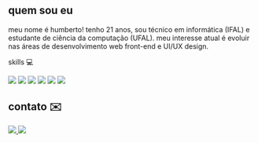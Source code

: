 ## quem sou eu
meu nome é humberto! tenho 21 anos, sou técnico em informática (IFAL) e estudante de ciência da computação (UFAL). meu interesse atual é evoluir nas áreas de desenvolvimento web front-end e UI/UX design.
</div>

skills 💻
<div>
 <img src="https://img.shields.io/badge/JavaScript-2a3038?style=for-the-badge&logo=javascript&logoColor=white">
 <img src="https://img.shields.io/badge/TypeScript-2a3038?style=for-the-badge&logo=typescript&logoColor=white">
 <img src="https://img.shields.io/badge/TailwindCSS-2a3038?style=for-the-badge&logo=tailwindcss&logoColor=white">
 <img src="https://img.shields.io/badge/React-2a3038?style=for-the-badge&logo=react&logoColor=white">
 <img src="https://img.shields.io/badge/Python-2a3038?style=for-the-badge&logo=python&logoColor=white">
 <img src="https://img.shields.io/badge/Java-2a3038?style=for-the-badge&logo=java&logoColor=white">
</div>

## contato ✉️
<div>
 <a href="mailto:humberto.tavares@arapiraca.ufal.br" target="_blank">
  <img src="https://img.shields.io/badge/Gmail-2a3038?style=for-the-badge&logo=gmail&logoColor=white">
 </a>
 <a href="https://www.behance.net/humbertotavares" target="_blank">
  <img src="https://img.shields.io/badge/Behance-2a3038?style=for-the-badge&logo=behance&logoColor=white">
 </a>
</div>
